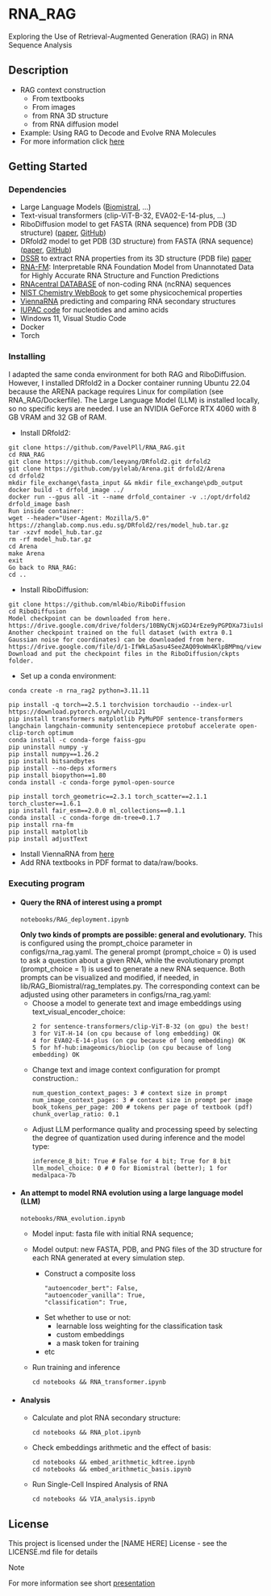 # RNA_RAG
Exploring the Use of Retrieval-Augmented Generation (RAG) in RNA Sequence Analysis

## Description 
* RAG context construction
    * From textbooks
    * From images
    * from RNA 3D structure
    * from RNA diffusion model
* Example: Using RAG to Decode and Evolve RNA Molecules
* For more information click [here](https://github.com/PavelPll/RNA_RAG/blob/main/docs/rna_rag.pdf)



## Getting Started

### Dependencies
* Large Language Models ([Biomistral](https://arxiv.org/abs/2402.10373), ...)
* Text-visual transformers (clip-ViT-B-32, EVA02-E-14-plus, ...)
* RiboDiffusion model to get FASTA (RNA sequence) from PDB (3D structure) ([paper](https://pmc.ncbi.nlm.nih.gov/articles/PMC11211841/), [GitHub](https://github.com/ml4bio/RiboDiffusion))
* DRfold2 model to get PDB (3D structure) from FASTA (RNA sequence) ([paper](https://www.biorxiv.org/content/10.1101/2025.03.05.641632v1), [GitHub](https://github.com/leeyang/DRfold2.git))
* [DSSR](http://skmatic.x3dna.org/) to extract RNA properties from its 3D structure (PDB file) [paper](https://academic.oup.com/nar/article/48/13/e74/5842193?login=false)
* [RNA-FM](https://huggingface.co/multimolecule/rnafm): Interpretable RNA Foundation Model from Unannotated Data for Highly Accurate RNA Structure and Function Predictions
* [RNAcentral DATABASE](https://rnacentral.org) of non-coding RNA (ncRNA) sequences
* [NIST Chemistry WebBook](https://webbook.nist.gov/chemistry/) to get some physicochemical properties
* [ViennaRNA](https://www.tbi.univie.ac.at/RNA/ViennaRNA/doc/html) predicting and comparing RNA secondary structures
* [IUPAC code](https://www.bioinformatics.org/sms/iupac.html) for nucleotides and amino acids
* Windows 11, Visual Studio Code
* Docker
* Torch

### Installing

I adapted the same conda environment for both RAG and RiboDiffusion. However, I installed DRfold2 in a Docker container running Ubuntu 22.04 because the ARENA package requires Linux for compilation (see RNA_RAG/Dockerfile). The Large Language Model (LLM) is installed locally, so no specific keys are needed. I use an NVIDIA GeForce RTX 4060 with 8 GB VRAM and 32 GB of RAM.
* Install DRfold2:
```
git clone https://github.com/PavelPll/RNA_RAG.git
cd RNA_RAG
git clone https://github.com/leeyang/DRfold2.git drfold2
git clone https://github.com/pylelab/Arena.git drfold2/Arena
cd drfold2
mkdir file_exchange\fasta_input && mkdir file_exchange\pdb_output
docker build -t drfold_image ../
docker run --gpus all -it --name drfold_container -v .:/opt/drfold2 drfold_image bash
Run inside container:
wget --header="User-Agent: Mozilla/5.0" https://zhanglab.comp.nus.edu.sg/DRfold2/res/model_hub.tar.gz
tar -xzvf model_hub.tar.gz
rm -rf model_hub.tar.gz
cd Arena
make Arena
exit
Go back to RNA_RAG:
cd ..
```

* Install RiboDiffusion:
```
git clone https://github.com/ml4bio/RiboDiffusion
cd RiboDiffusion
Model checkpoint can be downloaded from here. 
https://drive.google.com/drive/folders/10BNyCNjxGDJ4rEze9yPGPDXa73iu1skx
Another checkpoint trained on the full dataset (with extra 0.1 Gaussian noise for coordinates) can be downloaded from here.
https://drive.google.com/file/d/1-IfWkLa5asu4SeeZAQ09oWm4KlpBMPmq/view
Download and put the checkpoint files in the RiboDiffusion/ckpts folder.
```
* Set up a conda environment:
```
conda create -n rna_rag2 python=3.11.11

pip install -q torch==2.5.1 torchvision torchaudio --index-url https://download.pytorch.org/whl/cu121
pip install transformers matplotlib PyMuPDF sentence-transformers langchain langchain-community sentencepiece protobuf accelerate open-clip-torch optimum
conda install -c conda-forge faiss-gpu
pip uninstall numpy -y
pip install numpy==1.26.2
pip install bitsandbytes
pip install --no-deps xformers
pip install biopython==1.80
conda install -c conda-forge pymol-open-source

pip install torch_geometric==2.3.1 torch_scatter==2.1.1 torch_cluster==1.6.1
pip install fair_esm==2.0.0 ml_collections==0.1.1
conda install -c conda-forge dm-tree=0.1.7
pip install rna-fm
pip install matplotlib
pip install adjustText
```
* Install ViennaRNA from [here](https://www.tbi.univie.ac.at/RNA/ViennaRNA/doc/html/install.html)
* Add RNA textbooks in PDF format to data/raw/books.

### Executing program

* #### Query the RNA of interest using a prompt
     ```
     notebooks/RAG_deployment.ipynb
     ```
     **Only two kinds of prompts are possible: general and evolutionary.** This is configured using the prompt_choice parameter in configs/rna_rag.yaml. The general prompt (prompt_choice = 0) is used to ask a question about a given RNA, while the evolutionary prompt (prompt_choice = 1) is used to generate a new RNA sequence. Both prompts can be visualized and modified, if needed, in lib/RAG_Biomistral/rag_templates.py. The corresponding context can be adjusted using other parameters in configs/rna_rag.yaml:
    * Choose a model to generate text and image embeddings using text_visual_encoder_choice:
         ```
         2 for sentence-transformers/clip-ViT-B-32 (on gpu) the best!
         3 for ViT-H-14 (on cpu because of long embedding) OK                  
         4 for EVA02-E-14-plus (on cpu because of long embedding) OK                      
         5 for hf-hub:imageomics/bioclip (on cpu because of long embedding) OK
         ```
    * Change text and image context configuration for prompt construction.:
        ```
        num_question_context_pages: 3 # context size in prompt
        num_image_context_pages: 3 # context size in prompt per image
        book_tokens_per_page: 200 # tokens per page of textbook (pdf)
        chunk_overlap_ratio: 0.1  
        ```
    * Adjust LLM performance quality and processing speed by selecting the degree of quantization used during inference and the model type:
        ```
        inference_8_bit: True # False for 4 bit; True for 8 bit
        llm_model_choice: 0 # 0 for Biomistral (better); 1 for medalpaca-7b
        ```
* #### An attempt to model RNA evolution using a large language model (LLM)
     ```
     notebooks/RNA_evolution.ipynb
     ```
    * Model input: fasta file with initial RNA sequence;
    * Model output: new FASTA, PDB, and PNG files of the 3D structure for each RNA generated at every simulation step.
      
        * Construct a composite loss
            ```
            "autoencoder_bert": False,
            "autoencoder_vanilla": True,
            "classification": True,
            ```
        *  Set whether to use or not:
            * learnable loss weighting for the classification task
            * custom embeddings  
            * a mask token for training
        * etc
    * Run training and inference
        ```
        cd notebooks && RNA_transformer.ipynb
        ```
* #### Analysis
    * Calculate and plot RNA secondary structure:
        ```
        cd notebooks && RNA_plot.ipynb
        ```
    * Check embeddings arithmetic and the effect of basis:
        ```
        cd notebooks && embed_arithmetic_kdtree.ipynb
        cd notebooks && embed_arithmetic_basis.ipynb
        ```
    * Run Single-Cell Inspired Analysis of RNA
        ```
        cd notebooks && VIA_analysis.ipynb
        ```

## License
This project is licensed under the [NAME HERE] License - see the LICENSE.md file for details



> [!NOTE]
> For more information see short [presentation](https://github.com/PavelPll/RNA_transformer/blob/main/docs/RNA_transformer.pdf)

